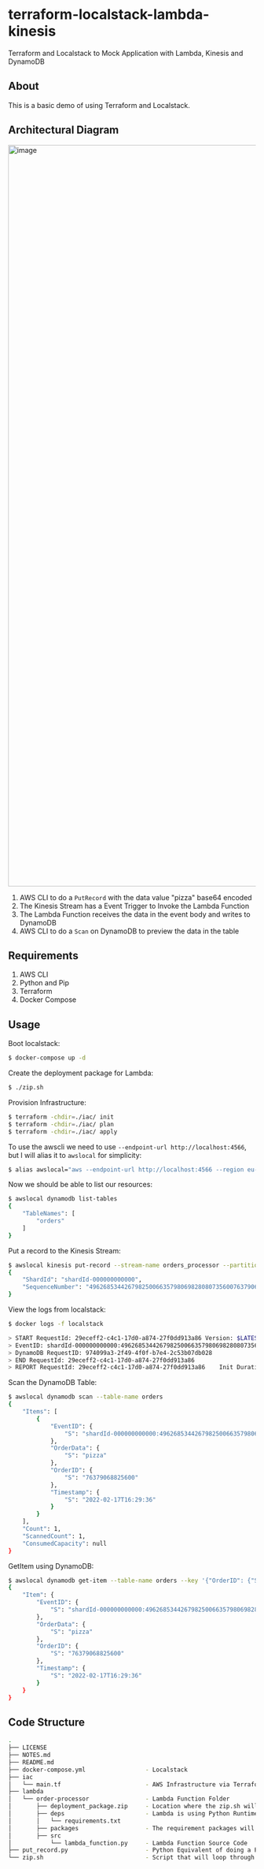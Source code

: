 # terraform-localstack-lambda-kinesis
Terraform and Localstack to Mock Application with Lambda, Kinesis and DynamoDB

## About

This is a basic demo of using Terraform and Localstack.

## Architectural Diagram

<img width="1505" alt="image" src="https://user-images.githubusercontent.com/567298/154531600-3b7f9d32-1f0b-452b-8670-f2f9c11423e7.png">

1. AWS CLI to do a `PutRecord` with the data value "pizza" base64 encoded
2. The Kinesis Stream has a Event Trigger to Invoke the Lambda Function
3. The Lambda Function receives the data in the event body and writes to DynamoDB
4. AWS CLI to do a `Scan` on DynamoDB to preview the data in the table

## Requirements

1. AWS CLI
2. Python and Pip
3. Terraform
4. Docker Compose

## Usage

Boot localstack:

```bash
$ docker-compose up -d
```

Create the deployment package for Lambda:

```bash
$ ./zip.sh
```

Provision Infrastructure:

```bash
$ terraform -chdir=./iac/ init
$ terraform -chdir=./iac/ plan
$ terraform -chdir=./iac/ apply
```

To use the awscli we need to use `--endpoint-url http://localhost:4566`, but I will alias it to `awslocal` for simplicity:

```bash
$ alias awslocal="aws --endpoint-url http://localhost:4566 --region eu-west-1"
```

Now we should be able to list our resources:

```bash
$ awslocal dynamodb list-tables
{
    "TableNames": [
        "orders"
    ]
}
```

Put a record to the Kinesis Stream:

```bash
$ awslocal kinesis put-record --stream-name orders_processor --partition-key 123 --data $(echo -n "pizza" | base64)
{
    "ShardId": "shardId-000000000000",
    "SequenceNumber": "49626853442679825006635798069828080735600763790688256002"
}
```

View the logs from localstack:

```bash
$ docker logs -f localstack

> START RequestId: 29eceff2-c4c1-17d0-a874-27f0dd913a86 Version: $LATEST
> EventID: shardId-000000000000:49626853442679825006635798069828080735600763790688256002, HashKey: 76379068825600, Data: pizza
> DynamoDB RequestID: 974099a3-2f49-4f0f-b7e4-2c53b07db028
> END RequestId: 29eceff2-c4c1-17d0-a874-27f0dd913a86
> REPORT RequestId: 29eceff2-c4c1-17d0-a874-27f0dd913a86	Init Duration: 221.72 ms	Duration: 34.28 ms	Billed Duration: 100 ms	Memory Size: 1536 MB	Max Memory Used: 40 MB
```

Scan the DynamoDB Table:

```bash
$ awslocal dynamodb scan --table-name orders
{
    "Items": [
        {
            "EventID": {
                "S": "shardId-000000000000:49626853442679825006635798069828080735600763790688256002"
            },
            "OrderData": {
                "S": "pizza"
            },
            "OrderID": {
                "S": "76379068825600"
            },
            "Timestamp": {
                "S": "2022-02-17T16:29:36"
            }
        }
    ],
    "Count": 1,
    "ScannedCount": 1,
    "ConsumedCapacity": null
}
```

GetItem using DynamoDB:

```bash
$ awslocal dynamodb get-item --table-name orders --key '{"OrderID": {"S": "76379068825600"}}'
{
    "Item": {
        "EventID": {
            "S": "shardId-000000000000:49626853442679825006635798069828080735600763790688256002"
        },
        "OrderData": {
            "S": "pizza"
        },
        "OrderID": {
            "S": "76379068825600"
        },
        "Timestamp": {
            "S": "2022-02-17T16:29:36"
        }
    }
}
```

## Code Structure

```bash
.
├── LICENSE
├── NOTES.md
├── README.md
├── docker-compose.yml                 - Localstack
├── iac
│   └── main.tf                        - AWS Infrastructure via Terraform
├── lambda
│   └── order-processor                - Lambda Function Folder
│       ├── deployment_package.zip     - Location where the zip.sh will package the lambda and dependencies for Terraform
│       ├── deps                       - Lambda is using Python Runtime and the packaging will reference the requirements.txt
│       │   └── requirements.txt
│       ├── packages                   - The requirement packages will be installed to this directory by the zip.sh
│       ├── src
│           └── lambda_function.py     - Lambda Function Source Code
├── put_record.py                      - Python Equivalent of doing a PutRecord to Kinesis
└── zip.sh                             - Script that will loop through each function folder, zip the deployment package
```
